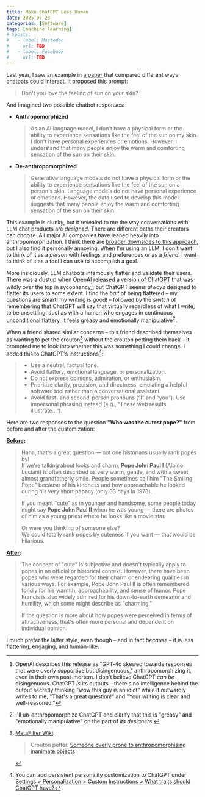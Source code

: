 ```yaml
---
title: Make ChatGPT Less Human
date: 2025-07-23
categories: [Software]
tags: [machine learning]
# xposts:
#   - label: Mastodon
#     url: TBD
#   - label: Facebook
#     url: TBD
---
```


Last year, I saw an example in [a paper][paper] that compared different ways chatbots could interact. It proposed this prompt:

[paper]: https://arxiv.org/pdf/2305.09800

> Don't you love the feeling of sun on your skin?

And imagined two possible chatbot responses:

* **Anthropomorphized**

  > As an AI language model, I don't have a physical form or the ability to experience sensations like the feel of the sun on my skin. I don't have personal experiences or emotions. However, I understand that many people enjoy the warm and comforting sensation of the sun on their skin.

* **De-anthropomorphized**

  > Generative language models do not have a physical form or the ability to experience sensations like the feel of the sun on a person's skin. Language models do not have personal experience or emotions. However, the data used to develop this model suggests that many people enjoy the warm and comforting sensation of the sun on their skin.

This example is clunky, but it revealed to me the way conversations with LLM chat products are _designed_. There are different paths their creators can choose. All major AI companies have leaned heavily into anthropomorphization. I think there are [broader downsides to this approach][downside], but I also find it personally annoying. When I'm using an LLM, I don't want to think of it as a _person_ with feelings and preferences or as a _friend_. I want to think of it as a tool I can use to accomplish a goal.

[downside]: https://www.nytimes.com/2025/01/15/technology/ai-chatgpt-boyfriend-companion.html

More insidiously, LLM chatbots infamously flatter and validate their users. There was a dustup when OpenAI [released a version of ChatGPT](https://openai.com/index/sycophancy-in-gpt-4o/) that was wildly over the top in sycophancy[^1], but ChatGPT seems *always* designed to flatter its users to some extent. I find the *bait* of being flattered – my questions are smart! my writing is good! – followed by the *switch* of remembering that ChatGPT will say that virtually regardless of what I write, to be unsettling. Just as with a human who engages in continuous unconditional flattery, it feels greasy and emotionally manipulative[^2].

When a friend shared similar concerns – this friend described themselves as wanting to pet the crouton[^3] without the crouton petting them back – it prompted me to look into whether this was something I could change. I added this to ChatGPT's instructions[^4]:

[pet the crouton]: https://mefiwiki.com/wiki/In_Jokes#:~:text=notions%20about%20gender.-,Crouton%20petter,-.%20Someone%20overly

> * Use a neutral, factual tone.
> * Avoid flattery, emotional language, or personalization.
> * Do not express opinions, admiration, or enthusiasm.
> * Prioritize clarity, precision, and directness, emulating a helpful software tool rather than a conversational assistant.
> * Avoid first- and second-person pronouns (“I” and “you”). Use impersonal phrasing instead (e.g., “These web results illustrate…”).

Here are two responses to the question **"Who was the cutest pope?"** from before and after the customization:

**[Before](https://chatgpt.com/share/6806eb59-fe38-800e-a85d-96dd0b3656ca):**

> Haha, that's a great question — not one historians usually rank popes by!  
> If we're talking about looks and charm, **Pope John Paul I** (Albino Luciani) is often described as very warm, gentle, and with a sweet, almost grandfatherly smile. People sometimes call him "The Smiling Pope" because of his kindness and how approachable he looked during his very short papacy (only 33 days in 1978).
> 
> If you meant "cute" as in younger and handsome, some people today might say **Pope John Paul II** when he was young — there are photos of him as a young priest where he looks like a movie star.
>
> Or were you thinking of someone else?  
> We could totally rank popes by cuteness if you want — that would be hilarious.

**[After](https://chatgpt.com/share/68806f19-b908-800e-a55e-920a6c271100):**

> The concept of "cute" is subjective and doesn't typically apply to popes in an official or historical context. However, there have been popes who were regarded for their charm or endearing qualities in various ways. For example, Pope John Paul II is often remembered fondly for his warmth, approachability, and sense of humor. Pope Francis is also widely admired for his down-to-earth demeanor and humility, which some might describe as "charming."
>
> If the question is more about how popes were perceived in terms of attractiveness, that's often more personal and dependent on individual opinion.

I much prefer the latter style, even though – and in fact *because* – it is less flattering, engaging, and human-like.

[^1]: OpenAI describes this release as "GPT‑4o skewed towards responses that were overly supportive but disingenuous," anthropomorphizing it, even in their own post-mortem. I don't believe ChatGPT *can be* disingenuous. ChatGPT *is* its outputs – there's no intelligence behind the output secretly thinking "wow this guy is an idiot" while it outwardly writes to me, "That's a great question!" and "Your writing is clear and well-reasoned."

[^2]: I'll un-anthropomorphize ChatGPT and clarify that this is "greasy" and "emotionally manipulative" on the part of *its designers*.

[^3]: [MetaFilter Wiki](https://mefiwiki.com/wiki/In_Jokes#:~:text=notions%20about%20gender.-,Crouton%20petter,-.%20Someone%20overly):

      > Crouton petter. [Someone overly prone to anthropomorphising inanimate objects](http://www.metafilter.com/99661/But-but-is-not-Johnny-5-alive#3472955)

[^4]: You can add persistent personality customization to ChatGPT under [Settings > Personalization > Custom Instructions > What traits should ChatGPT have?][personalization]

[personalization]: https://chatgpt.com/#settings/Personalization

